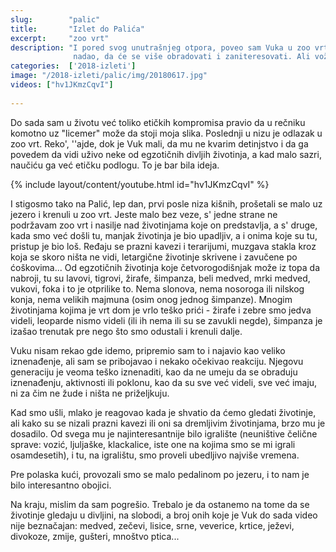 ```yaml
---
slug:        "palic"
title:       "Izlet do Palića"
excerpt:     "zoo vrt"
description: "I pored svog unutrašnjeg otpora, poveo sam Vuka u zoo vrt. Iako je dosta prazan i oskudan, očekivao sam, ili se bar
              nadao, da će se više obradovati i zaniteresovati. Ali vožnja po jezeru je bila prijatna..."
categories:  ['2018-izleti']
image: "/2018-izleti/palic/img/20180617.jpg"
videos: ["hv1JKmzCqvI"]
    
---
```


Do sada sam u životu već toliko etičkih kompromisa pravio da u rečniku komotno uz "licemer" može da stoji moja slika. 
Poslednji u nizu je odlazak u zoo vrt. Reko', ''ajde, dok je Vuk mali, da mu ne kvarim detinjstvo i da ga povedem da vidi 
uživo neke od egzotičnih divljih životinja, a kad malo sazri, naučiću ga već etičku podlogu. To je bar bila ideja.

{% include layout/content/youtube.html id="hv1JKmzCqvI" %}

I stigosmo tako na Palić, lep dan, prvi posle niza kišnih, prošetali se malo uz jezero i krenuli u zoo vrt. 
Jeste malo bez veze, s' jedne strane ne podržavam zoo vrt i nasilje nad životinjama koje on predstavlja, a s' druge, kada smo 
već došli tu, manjak životinja je bio upadljiv, a i onima koje su tu, pristup je bio loš. Ređaju se prazni kavezi i 
terarijumi, muzgava stakla kroz koja se skoro ništa ne vidi, letargične životinje skrivene i zavučene po ćoškovima...
Od egzotičnih životinja koje četvorogodišnjak može iz topa da nabroji, 
tu su lavovi, tigrovi, žirafe, šimpanza, beli medved, mrki medved, vukovi, foka i to je otprilike to. Nema slonova, nema
nosoroga ili nilskog konja, nema velikih majmuna (osim onog jednog šimpanze). Mnogim životinjama kojima je vrt dom je vrlo
teško prići - žirafe i zebre smo jedva videli, leoparde nismo videli (ili ih nema ili su se zavukli negde), šimpanza je
izašao trenutak pre nego što smo odustali i krenuli dalje. 


Vuku nisam rekao gde idemo, pripremio sam to i najavio kao veliko iznenađenje, ali sam se pribojavao i nekako očekivao
reakciju. Njegovu generaciju je veoma teško iznenaditi, kao da ne umeju da se obraduju iznenađenju, aktivnosti ili
poklonu, kao da su sve već videli, sve već imaju, ni za čim ne žude i ništa ne priželjkuju.

Kad smo ušli, mlako je reagovao kada je shvatio da ćemo gledati životinje, ali kako su se nizali prazni kavezi ili oni sa
dremljivim životinjama, brzo mu je dosadilo. Od svega mu je najinteresantnije bilo igralište (neuništive 
čelične sprave: vozić, ljuljaške, klackalice, iste one na kojima smo se mi igrali osamdesetih), i tu, na igralištu, smo 
proveli ubedljivo najviše vremena.

Pre polaska kući, provozali smo se malo pedalinom po jezeru, i to nam je bilo interesantno obojici.

Na kraju, mislim da sam pogrešio. Trebalo je da ostanemo na tome da se životinje gledaju u divljini, na slobodi, a broj
onih koje je Vuk do sada video nije beznačajan: medved, zečevi, lisice, srne, veverice, krtice, ježevi, divokoze, zmije,
gušteri, mnoštvo ptica...
